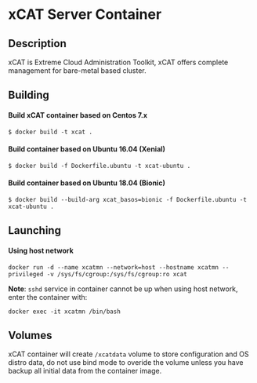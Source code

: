 # xCAT Server Container
## Description
xCAT is Extreme Cloud Administration Toolkit, xCAT offers complete management for bare-metal based cluster.
## Building
#### Build xCAT container based on Centos 7.x
```
$ docker build -t xcat .
```
#### Build container based on Ubuntu 16.04 (Xenial)
```
$ docker build -f Dockerfile.ubuntu -t xcat-ubuntu .
```
#### Build container based on Ubuntu 18.04 (Bionic)
```
$ docker build --build-arg xcat_basos=bionic -f Dockerfile.ubuntu -t xcat-ubuntu .
```

## Launching
#### Using host network
```
docker run -d --name xcatmn --network=host --hostname xcatmn --privileged -v /sys/fs/cgroup:/sys/fs/cgroup:ro xcat
```
**Note**: `sshd` service in container cannot be up when using host network, enter the container with:
```
docker exec -it xcatmn /bin/bash
```
## Volumes
xCAT container will create `/xcatdata` volume to store configuration and OS distro data, do not use bind mode to overide the volume unless you have backup all initial data from the container image.
